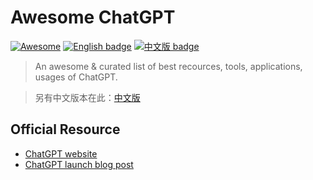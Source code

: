 # Awesome ChatGPT

[![Awesome](https://awesome.re/badge.svg)](https://awesome.re) [![English badge](https://img.shields.io/badge/%E8%8B%B1%E6%96%87-English-blue)](./README.md) [![中文版 badge](https://img.shields.io/badge/%E4%B8%AD%E6%96%87-Traditional%20Chinese-blue)](./README-zh-TW.md)

> An awesome & curated list of best recources, tools, applications, usages of ChatGPT.

> 另有中文版本在此：[中文版](./README-zh-TW.md)

## Official Resource

- [ChatGPT website](https://chat.openai.com/)
- [ChatGPT launch blog post](https://openai.com/blog/chatgpt/)
